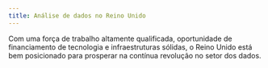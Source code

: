 ```yaml
---
title: Análise de dados no Reino Unido
---
```

Com uma força de trabalho altamente qualificada, oportunidade de financiamento de tecnologia e infraestruturas sólidas, o Reino Unido está bem posicionado para prosperar na contínua revolução no setor dos dados. 
